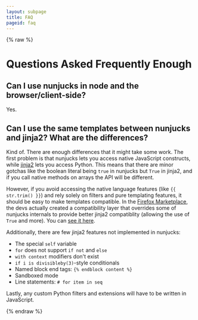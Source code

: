 ```yaml
---
layout: subpage
title: FAQ
pageid: faq
---
```

{% raw %}

# Questions Asked Frequently Enough

## Can I use nunjucks in node and the browser/client-side?

Yes.

## Can I use the same templates between nunjucks and jinja2? What are the differences?

Kind of. There are enough differences that it might take some work.
The first problem is that nunjucks lets you access native JavaScript
constructs, while [jinja2](http://jinja.pocoo.org/) lets you access
Python. This means that there are minor gotchas like the boolean
literal being `true` in nunjucks but `True` in jinja2, and if you call
native methods on arrays the API will be different.

However, if you avoid accessing the native language features (like `{{ str.trim() }}`)
and rely solely on filters and pure templating
features, it should be easy to make templates compatible. In the
[Firefox Marketplace](https://marketplace.firefox.com/), the devs
actually created a compatibility layer that overrides some of nunjucks
internals to provide better jinja2 compatiblity (allowing the use of
`True` and more). You can [see it
here](https://github.com/mozilla/fireplace/blob/master/hearth/media/js/lib/nunjucks.compat.js).

Additionally, there are few jinja2 features not implemented in nunjucks:

* The special `self` variable
* `for` does not support `if not` and `else`
* `with context` modifiers don't exist
* `if i is divisibleby(3)`-style conditionals
* Named block end tags: `{% endblock content %}`
* Sandboxed mode
* Line statements: `# for item in seq`

Lastly, any custom Python filters and extensions will have to be written in JavaScript.

{% endraw %}
